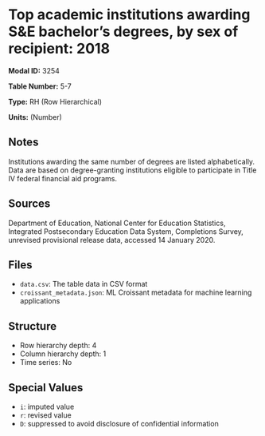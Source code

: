 # Top academic institutions awarding S&E bachelor’s degrees, by sex of recipient: 2018

**Modal ID:** 3254

**Table Number:** 5-7

**Type:** RH (Row Hierarchical)

**Units:** (Number)

## Notes

Institutions awarding the same number of degrees are listed alphabetically. Data are based on degree-granting institutions eligible to participate in Title IV federal financial aid programs.

## Sources

Department of Education, National Center for Education Statistics, Integrated Postsecondary Education Data System, Completions Survey, unrevised provisional release data, accessed 14 January 2020.

## Files

- `data.csv`: The table data in CSV format
- `croissant_metadata.json`: ML Croissant metadata for machine learning applications

## Structure

- Row hierarchy depth: 4
- Column hierarchy depth: 1
- Time series: No

## Special Values

- `i`: imputed value
- `r`: revised value
- `D`: suppressed to avoid disclosure of confidential information
